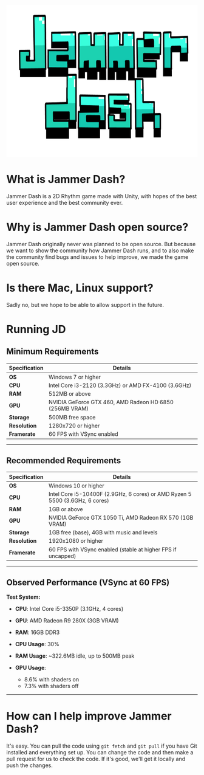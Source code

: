 
<p align="center">
  <img width="750" height="400" src="https://github.com/Pricklety/Jammer-Dash/blob/master/Assets/Resources/logos/logo.png">
</p>

# What is Jammer Dash?
Jammer Dash is a 2D Rhythm game made with Unity, with hopes of the best user experience and the best community ever.

# Why is Jammer Dash open source?
Jammer Dash originally never was planned to be open source. But because we want to show the community how Jammer Dash runs, and to also make the community find bugs and issues to help improve, we made the game open source.

# Is there Mac, Linux support?
Sadly no, but we hope to be able to allow support in the future.

# Running JD
## Minimum Requirements

| Specification        | Details                               |
|----------------------|---------------------------------------|
| **OS**               | Windows 7 or higher                  |
| **CPU**              | Intel Core i3-2120 (3.3GHz) or AMD FX-4100 (3.6GHz) |
| **RAM**              | 512MB or above                       |
| **GPU**              | NVIDIA GeForce GTX 460, AMD Radeon HD 6850 (256MB VRAM) |
| **Storage**          | 500MB free space                     |
| **Resolution**       | 1280x720 or higher                   |
| **Framerate**        | 60 FPS with VSync enabled            |

---

## Recommended Requirements

| Specification        | Details                               |
|----------------------|---------------------------------------|
| **OS**               | Windows 10 or higher                 |
| **CPU**              | Intel Core i5-10400F (2.9GHz, 6 cores) or AMD Ryzen 5 5500 (3.6GHz, 6 cores) |
| **RAM**              | 1GB or above                         |
| **GPU**              | NVIDIA GeForce GTX 1050 Ti, AMD Radeon RX 570 (1GB VRAM) |
| **Storage**          | 1GB free (base), 4GB with music and levels |
| **Resolution**       | 1920x1080 or higher                  |
| **Framerate**        | 60 FPS with VSync enabled (stable at higher FPS if uncapped) |

---

## Observed Performance (VSync at 60 FPS)

**Test System:**
- **CPU**: Intel Core i5-3350P (3.1GHz, 4 cores)
- **GPU**: AMD Radeon R9 280X (3GB VRAM)
- **RAM**: 16GB DDR3

- **CPU Usage**: 30%  
- **RAM Usage**: ~322.6MB idle, up to 500MB peak  
- **GPU Usage**:  
  - 8.6% with shaders on  
  - 7.3% with shaders off  

---

# How can I help improve Jammer Dash?
It's easy. You can pull the code using `git fetch` and `git pull` if you have Git installed and everything set up. You can change the code and then make a pull request for us to check the code. If it's good, we'll get it locally and push the changes.

